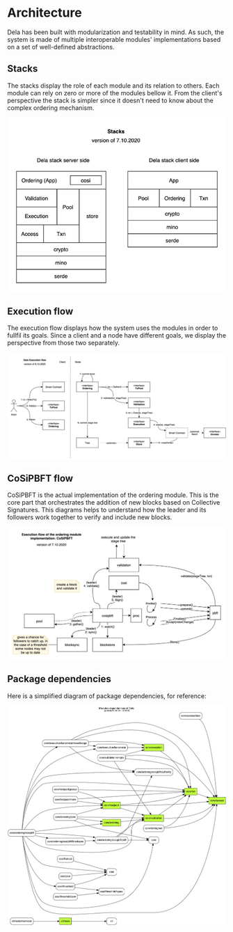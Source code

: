 # Architecture

Dela has been built with modularization and testability in mind. As such, the
system is made of multiple interoperable modules' implementations based on a set
of well-defined abstractions.

## Stacks

The stacks display the role of each module and its relation to others. Each
module can rely on zero or more of the modules bellow it. From the client's
perspective the stack is simpler since it doesn't need to know about the complex
ordering mechanism.

![stacks](assets/stacks.png)

## Execution flow

The execution flow displays how the system uses the modules in order to fullfil
its goals. Since a client and a node have different goals, we display the
perspective from those two separately.

![flow](assets/dela-flow.png)

## CoSiPBFT flow

CoSiPBFT is the actual implementation of the ordering module. This is the core
part that orchestrates the addition of new blocks based on Collective
Signatures. This diagrams helps to understand how the leader and its followers
work together to verify and include new blocks.

![cosi flow](assets/cosipbft.png)

## Package dependencies

Here is a simplified diagram of package dependencies, for reference:

![package dep](assets/packages.png)
